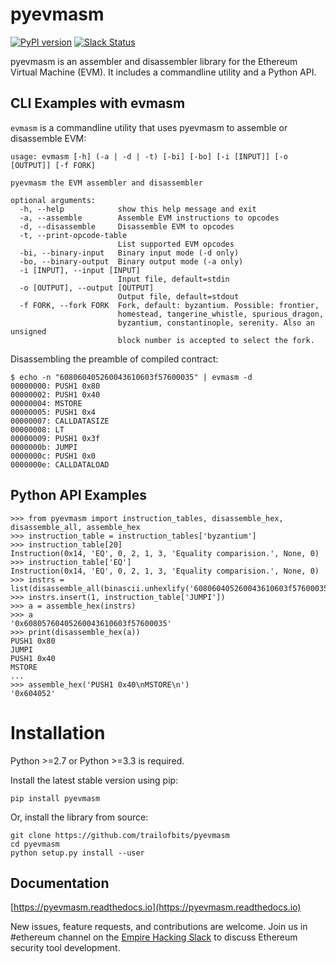 # pyevmasm
[![PyPI version](https://badge.fury.io/py/pyevmasm.svg)](https://badge.fury.io/py/pyevmasm)
[![Slack Status](https://empireslacking.herokuapp.com/badge.svg)](https://empireslacking.herokuapp.com)

pyevmasm is an assembler and disassembler library for the Ethereum Virtual Machine (EVM). It includes a commandline utility and a Python API.

## CLI Examples with evmasm

`evmasm` is a commandline utility that uses pyevmasm to assemble or disassemble EVM:

```
usage: evmasm [-h] (-a | -d | -t) [-bi] [-bo] [-i [INPUT]] [-o [OUTPUT]] [-f FORK]

pyevmasm the EVM assembler and disassembler

optional arguments:
  -h, --help            show this help message and exit
  -a, --assemble        Assemble EVM instructions to opcodes
  -d, --disassemble     Disassemble EVM to opcodes
  -t, --print-opcode-table
                        List supported EVM opcodes
  -bi, --binary-input   Binary input mode (-d only)
  -bo, --binary-output  Binary output mode (-a only)
  -i [INPUT], --input [INPUT]
                        Input file, default=stdin
  -o [OUTPUT], --output [OUTPUT]
                        Output file, default=stdout
  -f FORK, --fork FORK  Fork, default: byzantium. Possible: frontier,
                        homestead, tangerine_whistle, spurious_dragon,
                        byzantium, constantinople, serenity. Also an unsigned
                        block number is accepted to select the fork.
```

Disassembling the preamble of compiled contract:

```
$ echo -n "608060405260043610603f57600035" | evmasm -d
00000000: PUSH1 0x80
00000002: PUSH1 0x40
00000004: MSTORE
00000005: PUSH1 0x4
00000007: CALLDATASIZE
00000008: LT
00000009: PUSH1 0x3f
0000000b: JUMPI
0000000c: PUSH1 0x0
0000000e: CALLDATALOAD
```

## Python API Examples

```
>>> from pyevmasm import instruction_tables, disassemble_hex, disassemble_all, assemble_hex
>>> instruction_table = instruction_tables['byzantium']
>>> instruction_table[20]
Instruction(0x14, 'EQ', 0, 2, 1, 3, 'Equality comparision.', None, 0)
>>> instruction_table['EQ']
Instruction(0x14, 'EQ', 0, 2, 1, 3, 'Equality comparision.', None, 0)
>>> instrs = list(disassemble_all(binascii.unhexlify('608060405260043610603f57600035')))
>>> instrs.insert(1, instruction_table['JUMPI'])
>>> a = assemble_hex(instrs)
>>> a
'0x60805760405260043610603f57600035'
>>> print(disassemble_hex(a))
PUSH1 0x80
JUMPI
PUSH1 0x40
MSTORE
...
>>> assemble_hex('PUSH1 0x40\nMSTORE\n')
'0x604052'
```

# Installation

Python >=2.7 or Python >=3.3 is required.

Install the latest stable version using pip:
```
pip install pyevmasm
```

Or, install the library from source:
```
git clone https://github.com/trailofbits/pyevmasm
cd pyevmasm
python setup.py install --user
```

## Documentation

[https://pyevmasm.readthedocs.io](https://pyevmasm.readthedocs.io)

New issues, feature requests, and contributions are welcome. Join us in #ethereum channel on the [Empire Hacking Slack](https://empireslacking.herokuapp.com) to discuss Ethereum security tool development.
